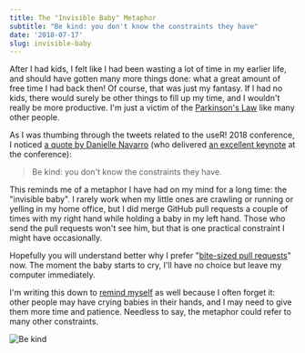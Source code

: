 ```yaml
---
title: The "Invisible Baby" Metaphor
subtitle: "Be kind: you don't know the constraints they have"
date: '2018-07-17'
slug: invisible-baby
---
```


After I had kids, I felt like I had been wasting a lot of time in my earlier life, and should have gotten many more things done: what a great amount of free time I had back then! Of course, that was just my fantasy. If I had no kids, there would surely be other things to fill up my time, and I wouldn't really be more productive. I'm just a victim of the [Parkinson's Law](https://en.wikipedia.org/wiki/Parkinson%27s_law) like many other people.

As I was thumbing through the tweets related to the useR! 2018 conference, I noticed [a quote by Danielle Navarro](https://twitter.com/Sevvandik/status/1017617366912360448) (who delivered [an excellent keynote](https://slides.com/djnavarro/user2018/) at the conference):

> Be kind: you don't know the constraints they have.

This reminds me of a metaphor I have had on my mind for a long time: the "invisible baby". I rarely work when my little ones are crawling or running or yelling in my home office, but I did merge GitHub pull requests a couple of times with my right hand while holding a baby in my left hand. Those who send the pull requests won't see him, but that is one practical constraint I might have occasionally.

Hopefully you will understand better why I prefer "[bite-sized pull requests](/en/2018/02/bite-sized-pull-requests/)" now. The moment the baby starts to cry, I'll have no choice but leave my computer immediately.

I'm writing this down to [remind myself](https://twitter.com/tjmahr/status/1017415868517683200) as well because I often forget it: other people may have crying babies in their hands, and I may need to give them more time and patience. Needless to say, the metaphor could refer to many other constraints.

![Be kind](https://slides.yihui.org/gif/overhead-bin.gif)
